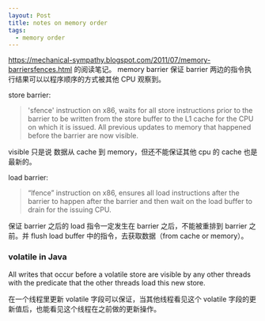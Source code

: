```yaml
---
layout: Post
title: notes on memory order
tags:
  - memory order
---
```


 https://mechanical-sympathy.blogspot.com/2011/07/memory-barriersfences.html 的阅读笔记。
memory barrier 保证 barrier 两边的指令执行结果可以以程序顺序的方式被其他 CPU 观察到。


store barrier:

> 'sfence' instruction on x86, waits for all store instructions prior to the barrier to be written from the store buffer to the L1 cache for the CPU on which it is issued.
> All previous updates to memory that happened before the barrier are now visible.

visible 只是说 数据从 cache 到  memory，但还不能保证其他 cpu 的 cache 也是最新的。

load barrier:

> “lfence” instruction on x86, ensures all load instructions after the barrier to happen after the barrier
> and then wait on the load buffer to drain for the issuing CPU.

保证 barrier 之后的 load 指令一定发生在 barrier 之后，不能被重排到 barrier 之前。并 flush load buffer 中的指令，去获取数据（from cache or memory）。


### volatile in Java ###

All writes that occur before a volatile store are visible by any other threads with the predicate that the other threads load this new store.

在一个线程里更新 volatile 字段可以保证，当其他线程看见这个 volatile 字段的更新值后，也能看见这个线程在之前做的更新操作。

